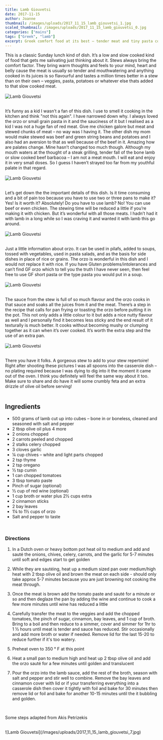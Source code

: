 ```yaml
---
title: Lamb Giouvetsi
date: 2017-11-15
author: Joanne
thumbnail: /images/uploads/2017_11_15_lamb_giouvetsi_1.jpg
scaled_thumbnail: /images/uploads/2017_11_15_lamb_giouvetsi_0.jpg
categories: ["mains"]
tags: ["Greek", "lamb"]
excerpt: Greek comfort food at its best – tender meat and tiny pasta cooked in the most mouthwatering sauce
---
```


This is a classic Sunday lunch kind of dish. It’s a low and slow cooked kind of food that gets me salivating just thinking about it.  Stews always bring the comfort factor.  They bring warm thoughts and feels to your mind, heart and belly cause the meat is usually so tender and mouthwatering and anything cooked in its juices is so flavourful and tastes a million times better in a stew than on their own &ndash; veggies, pasta, potatoes or whatever else thats added to that slow cooked meat.
<br>
<br>
![Lamb Giouvetsi](/images/uploads/2017_11_15_lamb_giouvetsi_2.jpg)
<br>
<br>

It’s funny as a kid I wasn’t a fan of this dish. I use to smell it cooking in the kitchen and think "not this again". I have narrowed down why. I always loved the orzo or small grain pasta in it and the sauciness of it but I realised as a kid I was not a huge fan of red meat. Give me chicken galore but meat and stewed chunks of meat &ndash; no way was I having it. The other dish my mom would make stewed was beef and green string beans and potatoes and I also had an aversion to that as well because of the beef in it. Amazing how are palates change.  Mine hasn’t changed too much though. Although my mouth waters at the thought of a steak grilling, tender fall of the bone lamb or slow cooked beef barbacoa &ndash; I am not a meat mouth. I will eat and enjoy it in very small doses. So I guess I haven’t strayed too far from my youthful palate in that regard.
<br>
<br>
![Lamb Giouvetsi](/images/uploads/2017_11_15_lamb_giouvetsi_3.jpg)
<br>
<br>

Let’s get down the the important details of this dish.  Is it time consuming and a bit of pain too because you have to use two or three pans to make it? Yes! Is it worth it? Absolutely! Do you have to use lamb? No! You can use beef or even chicken.  The stewing time will be reduced a little if you’re making it with chicken.  But it’s wonderful with all those meats. I hadn’t had it with lamb in a long while so I was craving it and wanted it with lamb this go around.
<br>
<br>
![Lamb Giouvetsi](/images/uploads/2017_11_15_lamb_giouvetsi_4.jpg)
<br>
<br>

Just a little information about orzo. It can be used in pilafs, added to soups, tossed with vegetables, used in pasta salads, and as the basis for side dishes in place of rice or grains. The orzo is wonderful in this dish and I would not replace it with rice. If you have Gluten problems/intolerances and can’t find GF orzo which to tell you the truth I have never seen, then feel free to use GF short pasta or the type pasta you would put in a soup.
<br>
<br>
![Lamb Giouvetsi](/images/uploads/2017_11_15_lamb_giouvetsi_5.jpg)
<br>
<br>

The sauce from the stew is full of so much flavour and the orzo cooks in that sauce and soaks all the juices from it and the meat. There’s a step in the recipe that calls for pan frying or toasting the orzo before putting it in the pot. This not only adds a little colour to it but adds a nice nutty flavour as well and I personally find it becomes less sticky and the end result of it texturally is much better. It cooks without becoming mushy or clumping together as it can when it’s over cooked. It’s worth the extra step and the use of an extra pan.
<br>
<br>
![Lamb Giouvetsi](/images/uploads/2017_11_15_lamb_giouvetsi_6.jpg)
<br>
<br>

There you have it folks. A gorgeous stew to add to your stew repertoire! Right after shooting these pictures I was all spoons into the casserole dish &ndash; no plating required because I was dying to dig into it the moment it came out of the oven. I think you definitely will feel the same way about it too. Make sure to share and do have it will some crumbly feta and an extra drizzle of olive oil before serving!
<br>
<br>

## Ingredients

* 500 grams of lamb cut up into cubes &ndash; bone in or boneless, cleaned and seasoned with salt and pepper
* 2 tbsp olive oil plus 4 more
* 2 onions chopped
* 2 carrots peeled and chopped
* 2 stalks celery chopped
* 3 cloves garlic
* &frac14; cup chives &ndash; white and light parts chopped
* 2 tsp thyme
* 2 tsp oregano
* &frac12; tsp cumin
* 1 can chopped tomatoes
* 3 tbsp tomato paste
* Pinch of sugar (optional)
* &frac12; cup of red wine (optional)
* 1 cup broth or water plus 2&frac12; cups extra
* 2 cinnamon sticks
* 2 bay leaves
* 1&frac14; to 1&frac12; cups of orzo
* Salt and pepper to taste
<br>

### Directions

1. In a Dutch oven or heavy bottom pot heat oil to medium and add and sauté the onions, chives, celery, carrots, and the garlic for 5-7 minutes until soft and edges start to get golden

1. While they are sautéing, heat up  a medium sized pan over medium/high heat with 2 tbsp olive oil and brown the meat on each side - should only take approx 5-7 minutes because you are just browning not cooking the meat through.

1. Once the meat is brown add the tomato paste and sauté for a minute or so and then deglaze the pan by adding the wine and continue to cook a few more minutes until wine has reduced a little

1. Carefully transfer the meat to the veggies and add the chopped tomatoes, the pinch of sugar, cinnamon, bay leaves, and 1 cup of broth. Bring to a boil and then reduce to a simmer, cover and simmer for 1hr to 1 &frac12; hours until meat is tender and sauce has reduced.  Stir occasionally and add more broth or water if needed. Remove lid for the last 15-20 to reduce further if it's too watery.

1. Preheat oven to 350 &deg; F at this point

1. Heat a small pan to medium high and heat up 2 tbsp olive oil and add the orzo sauté for a few minutes until golden and translucent

1. Pour the orzo into the lamb sauce, add the rest of the broth, season with salt and pepper and stir well to combine. Remove the bay leaves and cinnamon cover with lid or if your transferring everything into a casserole dish then cover it tightly with foil and bake for 30 minutes then remove lid or foil and bake for another 10-15 minutes until the it bubbling and golden.
<br>

Some steps adapted from Akis Petrizekis

<br>
![Lamb Giouvetsi](/images/uploads/2017_11_15_lamb_giouvetsi_7.jpg)
